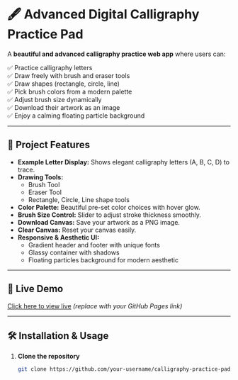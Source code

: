 # 🖋️ Advanced Digital Calligraphy Practice Pad

A **beautiful and advanced calligraphy practice web app** where users can:

✅ Practice calligraphy letters  
✅ Draw freely with brush and eraser tools  
✅ Draw shapes (rectangle, circle, line)  
✅ Pick brush colors from a modern palette  
✅ Adjust brush size dynamically  
✅ Download their artwork as an image  
✅ Enjoy a calming floating particle background

---

## 🎯 **Project Features**

- **Example Letter Display:** Shows elegant calligraphy letters (A, B, C, D) to trace.
- **Drawing Tools:**
  - Brush Tool
  - Eraser Tool
  - Rectangle, Circle, Line shape tools
- **Color Palette:** Beautiful pre-set color choices with hover glow.
- **Brush Size Control:** Slider to adjust stroke thickness smoothly.
- **Download Canvas:** Save your artwork as a PNG image.
- **Clear Canvas:** Reset your canvas easily.
- **Responsive & Aesthetic UI:**
  - Gradient header and footer with unique fonts
  - Glassy container with shadows
  - Floating particles background for modern aesthetic

---

## 🚀 **Live Demo**

[Click here to view live](https://your-github-username.github.io/calligraphy-practice-pad/) *(replace with your GitHub Pages link)*

---

## 🛠️ **Installation & Usage**

1. **Clone the repository**
   ```bash
   git clone https://github.com/your-username/calligraphy-practice-pad.git
